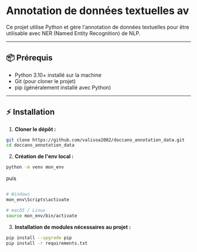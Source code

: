 # Annotation de données textuelles av
 
Ce projet utilise Python et gère l'annotation de données textuelles pour être utilisable avec NER (Named Entity Recognition) de NLP.

---

## 📦 Prérequis

- Python 3.10+ installé sur la machine
- Git (pour cloner le projet)
- pip (généralement installé avec Python)

---

## ⚡ Installation

1. **Cloner le dépôt :**
```bash
git clone https://github.com/valisoa2002/doccano_annotation_data.git
cd doccano_annotation_data
```

2. **Création de l'env local :**
``` bash
python -m venv mon_env
```
puis 

``` bash

# Windows
mon_env\Scripts\activate

# macOS / Linux
source mon_env/bin/activate
```

3. **Installation de modules nécessaires au projet :** 
``` bash
pip install --upgrade pip
pip install -r requirements.txt
```
